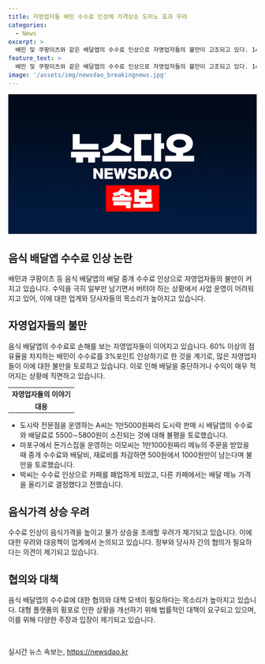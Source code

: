 ```yaml
---
title: 자영업자들 배민 수수료 인상에 가격상승 도미노 효과 우려
categories:
  - News
excerpt: >
  배민 및 쿠팡이츠와 같은 배달앱의 수수료 인상으로 자영업자들의 불만이 고조되고 있다. 14시간씩 혼자 가게에서 일하는 40대 A씨는 수익이 많아야 2000원이라며 토로했고, 다른 음식점들도 마찬가지로 수수료 인상에 따른 부담으로 인해 문제를 겪고 있다. 이에 입점업체들과의 수수료 협의 규정 마련 등의 필요성이 제기되고 있으며, 한국프랜차이즈산업협회는 이를 플랫폼 사업자의 횡포로 지적하면서 법률 위반 여부를 검토할 예정이라고 밝혔다.
feature_text: >
  배민 및 쿠팡이츠와 같은 배달앱의 수수료 인상으로 자영업자들의 불만이 고조되고 있다. 14시간씩 혼자 가게에서 일하는 40대 A씨는 수익이 많아야 2000원이라며 토로했고, 다른 음식점들도 마찬가지로 수수료 인상에 따른 부담으로 인해 문제를 겪고 있다. 이에 입점업체들과의 수수료 협의 규정 마련 등의 필요성이 제기되고 있으며, 한국프랜차이즈산업협회는 이를 플랫폼 사업자의 횡포로 지적하면서 법률 위반 여부를 검토할 예정이라고 밝혔다.
image: '/assets/img/newsdao_breakingnews.jpg'
---
```


<p><img src="/assets/img/newsdao_breakingnews.jpg" alt="pcversion 속보" /></p>

<h2 data-ke-size="size26">음식 배달앱 수수료 인상 논란</h2>

<p data-ke-size="size16">배민과 쿠팡이츠 등 음식 배달앱의 배달 중개 수수료 인상으로 자영업자들의 불만이 커지고 있습니다. 수익을 극히 일부만 남기면서 버텨야 하는 상황에서 사업 운영이 어려워지고 있어, 이에 대한 업계와 당사자들의 목소리가 높아지고 있습니다.</p>

<h2 data-ke-size="size26">자영업자들의 불만</h2>

<p data-ke-size="size16">음식 배달앱의 수수료로 손해를 보는 자영업자들이 이어지고 있습니다. 60% 이상의 점유율을 차지하는 배민이 수수료를 3%포인트 인상하기로 한 것을 계기로, 많은 자영업자들이 이에 대한 불만을 토로하고 있습니다. 이로 인해 배달을 중단하거나 수익이 매우 적어지는 상황에 직면하고 있습니다.</p>

<table>
  <tr>
    <td style="text-align: center; height: 17px;"><b>자영업자들의 이야기</b></td>
  </tr>
  <tr>
    <td style="text-align: center; height: 17px;"><b>대응</b></td>
  </tr>
</table>

<ul>
  <li>도시락 전문점을 운영하는 A씨는 1만5000원짜리 도시락 판매 시 배달앱의 수수료와 배달료로 5500∼5800원이 소진되는 것에 대해 불평을 토로했습니다.</li>
  <li>마포구에서 돈가스집을 운영하는 이모씨는 1만1000원짜리 메뉴의 주문을 받았을 때 중개 수수료와 배달비, 재료비를 차감하면 500원에서 1000원만이 남는다며 불만을 토로했습니다.</li>
  <li>박씨는 수수료 인상으로 카페를 폐업하게 되었고, 다른 카페에서는 배달 메뉴 가격을 올리기로 결정했다고 전했습니다.</li>
</ul>

<h2 data-ke-size="size26">음식가격 상승 우려</h2>

<p data-ke-size="size16">수수료 인상이 음식가격을 높이고 물가 상승을 초래할 우려가 제기되고 있습니다. 이에 대한 우려와 대응책이 업계에서 논의되고 있습니다. 정부와 당사자 간의 협의가 필요하다는 의견이 제기되고 있습니다.</p>

<h2 data-ke-size="size26">협의와 대책</h2>

<p data-ke-size="size16">음식 배달앱의 수수료에 대한 협의와 대책 모색이 필요하다는 목소리가 높아지고 있습니다. 대형 플랫폼의 횡포로 인한 상황을 개선하기 위해 법률적인 대책이 요구되고 있으며, 이를 위해 다양한 주장과 입장이 제기되고 있습니다.</p>

<p data-ke-size="size16">&nbsp;</p>
실시간 뉴스 속보는, <a href="https://newsdao.kr" rel="dofollow">https://newsdao.kr</a>


